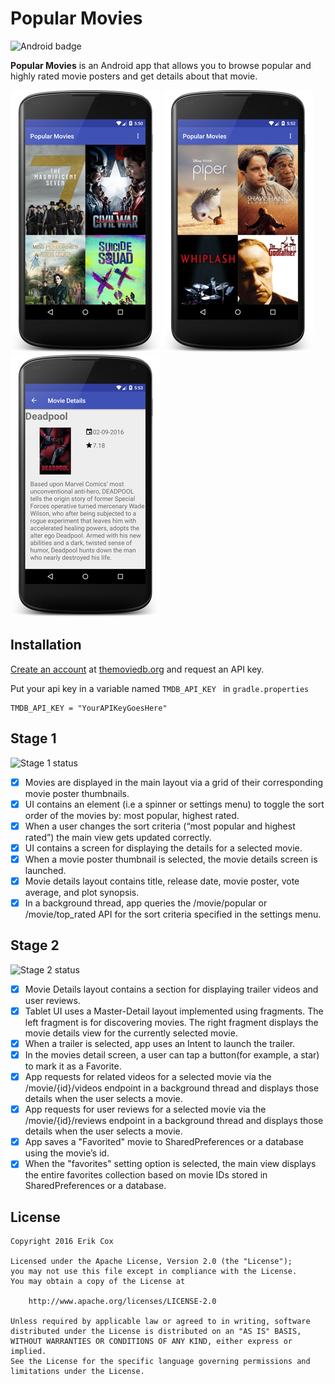 # Popular Movies
![Android badge](https://img.shields.io/badge/Platform-Android-green.svg?style=plastic)

**Popular Movies** is an Android app that allows you to browse popular and highly rated movie posters and get details about that movie.

![Application screenshot 1](screenshot01.png)
![Application screenshot 2](screenshot02.png)
![Application screenshot 3](screenshot03.png)

## Installation

[Create an account](https://www.themoviedb.org/account/signup.) at [themoviedb.org](https://www.themoviedb.org/) and request an API key.

Put your api key in a variable named ```TMDB_API_KEY ``` in  ```gradle.properties``` 
```
TMDB_API_KEY = "YourAPIKeyGoesHere"
```

## Stage 1 
![Stage 1 status](https://img.shields.io/badge/Status-Complete-brightgreen.svg?style=plastic)

* [x] Movies are displayed in the main layout via a grid of their corresponding movie poster thumbnails.
* [x] UI contains an element (i.e a spinner or settings menu) to toggle the sort order of the movies by: most popular, highest rated.
* [x] When a user changes the sort criteria (“most popular and highest rated”) the main view gets updated correctly.
* [x] UI contains a screen for displaying the details for a selected movie.
* [x] When a movie poster thumbnail is selected, the movie details screen is launched.
* [x] Movie details layout contains title, release date, movie poster, vote average, and plot synopsis.
* [x] In a background thread, app queries the /movie/popular or /movie/top_rated API for the sort criteria specified in the settings menu.

## Stage 2
![Stage 2 status](https://img.shields.io/badge/Status-Complete-brightgreen.svg?style=plastic)

* [x] Movie Details layout contains a section for displaying trailer videos and user reviews.
* [x] Tablet UI uses a Master-Detail layout implemented using fragments. The left fragment is for discovering movies. The right fragment displays the movie details view for the currently selected movie.
* [x] When a trailer is selected, app uses an Intent to launch the trailer.
* [x] In the movies detail screen, a user can tap a button(for example, a star) to mark it as a Favorite.
* [x] App requests for related videos for a selected movie via the /movie/{id}/videos endpoint in a background thread and displays those details when the user selects a movie.
* [x] App requests for user reviews for a selected movie via the /movie/{id}/reviews endpoint in a background thread and displays those details when the user selects a movie.
* [x] App saves a "Favorited" movie to SharedPreferences or a database using the movie’s id.
* [x] When the "favorites" setting option is selected, the main view displays the entire favorites collection based on movie IDs stored in SharedPreferences or a database.

## License

    Copyright 2016 Erik Cox

    Licensed under the Apache License, Version 2.0 (the "License");
    you may not use this file except in compliance with the License.
    You may obtain a copy of the License at

        http://www.apache.org/licenses/LICENSE-2.0

    Unless required by applicable law or agreed to in writing, software
    distributed under the License is distributed on an "AS IS" BASIS,
    WITHOUT WARRANTIES OR CONDITIONS OF ANY KIND, either express or implied.
    See the License for the specific language governing permissions and
    limitations under the License.
